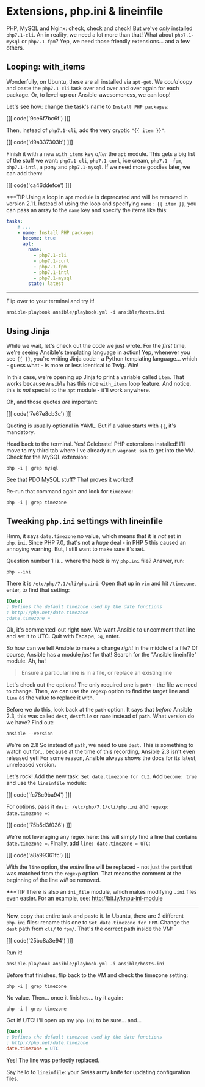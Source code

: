 # Extensions, php.ini & lineinfile

PHP, MySQL and Nginx: check, check and check! But we've *only* installed `php7.1-cli`.
An in reality, we need a lot more than that! What about `php7.1-mysql` or `php7.1-fpm`?
Yep, we need those friendly extensions... and a few others.

## Looping: with_items

Wonderfully, on Ubuntu, these are all installed via `apt-get`. We *could* copy and
paste the `php7.1-cli` task over and over and over again for each package. Or,
to level-up our Ansible-awesomeness, we can loop!

Let's see how: change the task's name to `Install PHP packages`:

[[[ code('9ce6f7bc6f') ]]]

Then, instead of `php7.1-cli`, add the very cryptic `"{{ item }}"`:

[[[ code('d9a337303b') ]]]

Finish it with a new `with_items` key *after* the `apt` module. This gets a big
list of the stuff we want: `php7.1-cli`, `php7.1-curl`, ice cream, `php7.1 -fpm`,
`php7.1-intl`, a pony and `php7.1-mysql`. If we need more goodies later, we can
add them:

[[[ code('ca46ddefce') ]]]

***TIP
Using a loop in `apt` module is deprecated and will be removed in version 2.11.
Instead of using the loop and specifying `name: {{ item }}`, you can pass an array
to the `name` key and specify the items like this:

```yaml
tasks:
    # ...
    - name: Install PHP packages
      become: true
      apt:
        name:
          - php7.1-cli
          - php7.1-curl
          - php7.1-fpm
          - php7.1-intl
          - php7.1-mysql
        state: latest
```
***

Flip over to your terminal and try it!

```terminal
ansible-playbook ansible/playbook.yml -i ansible/hosts.ini
```

## Using Jinja

While we wait, let's check out the code we just wrote. For the *first* time, we're
seeing Ansible's templating language in action! Yep, whenever you see `{{ }}`, you're
writing Jinja code - a Python templating language... which - guess what - is
more or less identical to Twig. Win!

In this case, we're opening up Jinja to print a variable called `item`. That works
because `Ansible` has this nice `with_items` loop feature. And notice, this is *not*
special to the `apt` module - it'll work anywhere.

Oh, and those quotes *are* important:

[[[ code('7e67e8cb3c') ]]]

Quoting is usually optional in YAML. But if a value starts with `{{`, it's mandatory.

Head back to the terminal. Yes! Celebrate! PHP extensions installed! I'll move to
my third tab where I've already run `vagrant ssh` to get into the VM. Check for the
MySQL extension:

```terminal
php -i | grep mysql
```

See that PDO MySQL stuff? That proves it worked!

Re-run that command again and look for `timezone`:

```terminal
php -i | grep timezone
```

## Tweaking `php.ini` settings with lineinfile

Hmm, it says `date.timezone` no value, which means that it is *not* set in `php.ini`.
Since PHP 7.0, that's not a *huge* deal - in PHP 5 this caused an annoying warning.
But, I still want to make sure it's set.

Question number 1 is... where the heck is my `php.ini` file? Answer, run:

```terminal
php --ini
```

There it is `/etc/php/7.1/cli/php.ini`. Open that up in `vim` and hit `/timezone`,
enter, to find that setting:

```ini
[Date]
; Defines the default timezone used by the date functions
; http://php.net/date.timezone
;date.timezone =
```

Ok, it's commented-out right now. We want Ansible to uncomment that line and set it
to UTC. Quit with Escape, `:q`, enter.

So how can we tell Ansible to make a change *right* in the middle of a file? Of course,
Ansible has a module *just* for that! Search for the "Ansible lineinfile" module.
Ah, ha!

> Ensure a particular line is in a file, or replace an existing line

Let's check out the options! The only required one is `path` - the file we need
to change. Then, we can use the `regexp` option to find the target line and `line`
as the value to replace it with.

Before we do this, look back at the `path` option. It says that *before* Ansible
2.3, this was called `dest`, `destfile` or `name` instead of `path`. What version
do we have? Find out:

```terminal
ansible --version
```

We're on 2.1! So instead of `path`, we need to use `dest`. This is something to
watch out for... because at the time of this recording, Ansible 2.3 isn't even
released yet! For some reason, Ansible always shows the docs for its latest, unreleased
version.

Let's rock! Add the new task: `Set date.timezone for CLI`. Add `become: true` and
use the `lineinfile` module:

[[[ code('fc78c9ba94') ]]]

For options, pass it `dest: /etc/php/7.1/cli/php.ini` and `regexp: date.timezone =`:

[[[ code('75b5d3f036') ]]]

We're not leveraging any regex here: this will simply find a line that contains `date.timezone =`.
Finally, add `line: date.timezone = UTC`:

[[[ code('a8a99361fc') ]]]

With the `line` option, the *entire* line will be replaced - not just the part that
was matched from the `regexp` option. That means the comment at the beginning of the
line *will* be removed.

***TIP
There is also an `ini_file` module, which makes modifying `.ini` files even easier.
For an example, see: http://bit.ly/knpu-ini-module
***

Now, copy that entire task and paste it. In Ubuntu, there are 2 different `php.ini`
files: rename this one to `Set date.timezone for FPM`. Change the `dest` path
from `cli/` to `fpm/`. That's the correct path inside the VM:

[[[ code('25bc8a3e94') ]]]

Run it!

```terminal
ansible-playbook ansible/playbook.yml -i ansible/hosts.ini
```

Before that finishes, flip back to the VM and check the timezone setting:

```terminal
php -i | grep timezone
```

No value. Then... once it finishes... try it again:

```terminal
php -i | grep timezone
```

Got it! UTC! I'll open up my `php.ini` to be sure... and...

```ini
[Date]
; Defines the default timezone used by the date functions
; http://php.net/date.timezone
date.timezone = UTC
```

Yes! The line was perfectly replaced.

Say hello to `lineinfile`: your Swiss army knife for updating configuration files.
